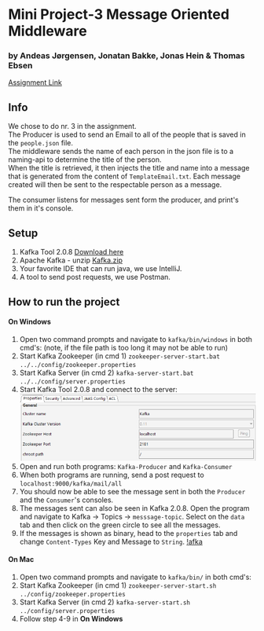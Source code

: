 # Mini Project-3 Message Oriented Middleware

### by Andeas Jørgensen, Jonatan Bakke, Jonas Hein & Thomas  Ebsen
[Assignment Link](A8-MOM.pdf)  
 
## Info
We chose to do nr. 3 in the assignment.  
The Producer is used to send an Email to all of the people that is saved in the `people.json` file.  
The middleware sends the name of each person in the json file is to a naming-api to determine the title of the person.  
When the title is retrieved, it then injects the title and name into a message that is generated from the content of `TemplateEmail.txt`.
Each message created will then be sent to the respectable person as a message.

The consumer listens for messages sent form the producer, and print's them in it's console.
  
 
## Setup
1. Kafka Tool 2.0.8 [Download here](https://www.kafkatool.com/download.html)
2. Apache Kafka - unzip [Kafka.zip](kafka.zip)
3. Your favorite IDE that can run java, we use IntelliJ.
4. A tool to send post requests, we use Postman.
 
## How to run the project

####  On Windows
1. Open two command prompts and navigate to `kafka/bin/windows` in both cmd's: (note, if the file path is too long it may not be able to run)
2. Start Kafka Zookeeper (in cmd 1) `zookeeper-server-start.bat ../../config/zookeeper.properties`  
3. Start Kafka Server (in cmd 2) `kafka-server-start.bat ../../config/server.properties`  
4. Start Kafka Tool 2.0.8 and connect to the server:  
![kafka](/img/kafka-setup.png)    
5. Open and run both programs: `Kafka-Producer` and `Kafka-Consumer`  
6. When both programs are running, send a post request to `localhost:9000/kafka/mail/all`
7. You should now be able to see the message sent in both the `Producer` and the `Consumer`'s consoles.
8. The messages sent can also be seen in Kafka 2.0.8. Open the program and navigate to Kafka -> Topics -> `messsage-topic`. Select on the `data` tab and then click on the green circle to see all the messages.
9. If the messages is shown as binary, head to the `properties` tab and change `Content-Types` Key  and Message to `String`.
[!afka](/img/kafkaprogram.png)

#### On Mac
1. Open two command prompts and navigate to `kafka/bin/` in both cmd's:  
2. Start Kafka Zookeeper (in cmd 1) `zookeeper-server-start.sh ../config/zookeeper.properties`
3. Start Kafka Server (in cmd 2) `kafka-server-start.sh ../config/server.properties`
4. Follow step 4-9 in **On Windows**